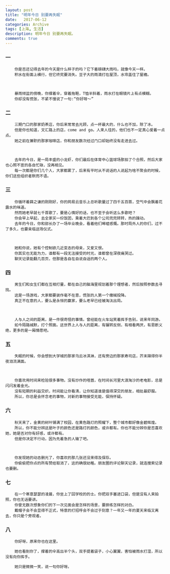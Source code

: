 ```yaml
---
layout: post
title: "明年今日 别要再失眠"
date:   2017-06-12
categories: Archive
tags: [上海, 生活]
description: 明年今日 别要再失眠。
comments: true
---
```


### 一

        你是否还记得去年的今天是什么样子的吗？它下着磅礴大雨吗，就像今天一样。
        积水在街面上横行，但它终究要消失。豆子大的雨滴打在屋顶，水帘盖住了屋檐。



        暴雨倾盆的傍晚，你撑着伞，穿着拖鞋，T恤半斜着，雨水打在眼镜片上有点模糊。
        你却没有慌张，不紧不慢说了一句:“你好呀～”



### 二

        三期门口的那家奶茶店，你后来常常去光顾，点一杯最大的，什么也不加，除了冰。
        但是你也知道，文汇路上的店，come and go。人来人往的，他们也不一定真心爱着一点点。
        她之前在兼职的那家咖啡店，你和朋友数次经过门口却始终没有走进去过。



        去年的今日，是一局丰盛的小龙虾，你们最后在体育中心篮球场那拍了个合照，然后大家也心照不宣的各自忙碌，没再相见。
        每一次都是你们几个人，大家都累了，后来有平时从不说话的人说起为啥不聚会的时候，你们这些组织者默而不语。



### 三

        你循环着薛之谦的刚刚好，你的网易云音乐上总听歌量过了四千五百首，空气中会飘着花露水的味道。
        然而她老早就七千首歌了，要是心情好的话，也不至于会听这么多歌吧？
        你会早上早起，去全家买一份饭团，乘着大巴到各个公司兜兜转转，热的躁动。
        去年的今日，你和部长办了一场毕业晚会，看着他们唏嘘感慨。那时局外人的你们，过不了多久，也要亲临这场仪式。



        她和你说，她有个控制欲几近变态的母亲，又爱又恨。
        你其实也无能为力，谁都有一段无法接受的时光，谁都曾在深夜痛哭过。
        聊天记录能翻几百页，但那是各自在自说自话的两个人。



### 四

        男生们和女生们都在互相打量，都在自己的脑海里规划着那个理想者，然后按照参数去寻找。
        这是一场游戏，大家都要装作毫不在意，慌张的人第一个缴械投降。
        真正不在意的人，要么是永恒的赢家，要么老早已经被淘汰出局。



        人与人之间的距离，是一件很奇怪的事情。曾经能在火车站笑着挥手告别，说来年同游。
        如今陌路缄默，打个照面。这世界上人与人的距离，有辗转反侧，有相看两厌，有恩断义绝，更多的是一厢情愿吧。



### 五

        失眠的时候，你会想到大学城的那家乌云冰淇淋，还有旁边的那家寿司店，芥末辣得你半夜泪流满面。



        你喜欢用时间来检验很多事物。没有炒作的喧嚣，在时间长河里大浪淘沙的老电影，总是闪闪发着金光。
        没有短期的利益交织，时间能让你看清，让你知道谁是值得深交的朋友，相处最舒服。
        所以，你总是会怀念老的事物，对新的事物接受无能，保持怀疑。



### 六

        秋天来了，金黄的树叶铺满了校园，在黄色路灯的照耀下，整个城市都好像金碧辉煌。
        所以，你不能分辨这是叶子的颜色还是路灯的颜色，或许都有。你也不能分辨你是否喜欢她，她是否对你有好感，或许都有。
        但是你决定不行动，因为先着急的人输了吧。



        你发现她的动态删光了，你喜欢的那几张还没来得及保存。
        你偷偷把你点的所有赞给取消了，这的确很幼稚。朋友圈的评论聊天记录，就连搜索记录也要删。



### 七

        在一个寒意瑟瑟的凌晨，你坐上了回学校的的士。你把双手塞进口袋，但是没有人来拍照，你也无话要讲。
        你曾无数次想象你们的下一次见面会是怎样的场景，要排练怎样的对白。
        戴帽子会不会显得不正式，特意的打招呼会不会过于刻意？一年又一年的夏天来临又离去，你只是个旁观者。



### 八

        你好呀，原来你也在这里。

        她也看到你了，撑着的伞高出半个头，双手提着袋子，小心翼翼，害怕被雨水打湿，所以没有向你挥手。

        她只是微微一笑，说一句你好呀。
        
